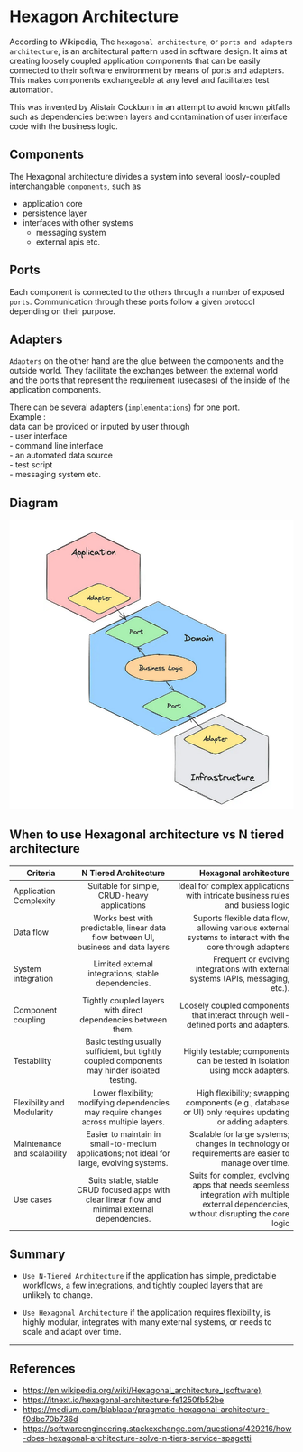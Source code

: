 # Hexagon Architecture

According to Wikipedia, The `hexagonal architecture`, or `ports and adapters architecture`, is an architectural pattern used in software design. It aims at creating loosely coupled application components that can be easily connected to their software environment by means of ports and adapters. This makes components exchangeable at any level and facilitates test automation.

This was invented by Alistair Cockburn in an attempt to avoid known pitfalls such as dependencies between layers and contamination of user interface code with the business logic.

## Components

The Hexagonal architecture divides a system into several loosly-coupled interchangable `components`, such as
- application core
- persistence layer
- interfaces with other systems
    - messaging system
    - external apis etc.

## Ports

Each component is connected to the others through a number of exposed `ports`. Communication through these ports follow a given protocol depending on their purpose.  

## Adapters

`Adapters` on the other hand are the glue between the components and the outside world. 
They facilitate the exchanges between the external world and the ports that represent the requirement (usecases) of the inside of the application components.  

There can be several adapters (`implementations`) for one port.  
Example :  
data can be provided or inputed by user through  
    - user interface  
    - command line interface  
    -  an automated data source  
    - test script  
    - messaging system etc.  

## Diagram

![alt text](image.png)

## When to use Hexagonal architecture vs N tiered architecture

| Criteria   |      N Tiered Architecture      |  Hexagonal architecture |
|----------|:-------------:|------:|
| Application Complexity | Suitable for simple, CRUD-heavy applications | Ideal for complex applications with intricate business rules and busiess logic |
| Data flow | Works best with predictable, linear data flow between UI, business and data layers | Suports flexible data flow, allowing various external systems to interact with the core through adapters |
| System integration | Limited external integrations; stable dependencies. | Frequent or evolving integrations with external systems (APIs, messaging, etc.). |
| Component coupling | Tightly coupled layers with direct dependencies between them. | Loosely coupled components that interact through well-defined ports and adapters. |
| Testability | Basic testing usually sufficient, but tightly coupled components may hinder isolated testing. | Highly testable; components can be tested in isolation using mock adapters. |
| Flexibility and Modularity | Lower flexibility; modifying dependencies may require changes across multiple layers. | High flexibility; swapping components (e.g., database or UI) only requires updating or adding adapters. |
| Maintenance and scalability  | Easier to maintain in small-to-medium applications; not ideal for large, evolving systems. | Scalable for large systems; changes in technology or requirements are easier to manage over time. |
| Use cases | Suits stable, stable CRUD focused apps with clear linear flow and minimal external dependencies. | Suits for complex, evolving apps that needs seemless integration with multiple external dependencies, without disrupting the core logic |

## Summary

- `Use N-Tiered Architecture` if the application has simple, predictable workflows, a few integrations, and tightly coupled layers that are unlikely to change.

- `Use Hexagonal Architecture` if the application requires flexibility, is highly modular, integrates with many external systems, or needs to scale and adapt over time.

---

## References

- https://en.wikipedia.org/wiki/Hexagonal_architecture_(software)
- https://itnext.io/hexagonal-architecture-fe1250fb52be 
- https://medium.com/blablacar/pragmatic-hexagonal-architecture-f0dbc70b736d
- https://softwareengineering.stackexchange.com/questions/429216/how-does-hexagonal-architecture-solve-n-tiers-service-spagetti

